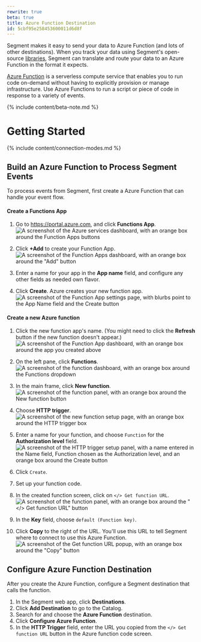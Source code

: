 ```yaml
---
rewrite: true
beta: true
title: Azure Function Destination
id: 5cbf95e258453600011d6d8f
---
```

Segment makes it easy to send your data to Azure Function (and lots of other destinations). When you track your data using Segment's open-source [libraries](/docs/connections/sources/catalog/), Segment can translate and route your data to an Azure Function in the format it expects.

[Azure Function](https://azure.microsoft.com/en-us/services/functions) is a serverless compute service that enables you to run code on-demand without having to explicitly provision or manage infrastructure. Use Azure Functions to run a script or piece of code in response to a variety of events.


{% include content/beta-note.md %}


# Getting Started

{% include content/connection-modes.md %}

## Build an Azure Function to Process Segment Events

To process events from Segment, first create a Azure Function that can handle your event flow.

#### Create a Functions App


1. Go to https://portal.azure.com, and click **Functions App**.
   ![A screenshot of the Azure services dashboard, with an orange box around the Function Apps buttons](images/azure1.png)

2. Click **+Add** to create your Function App.
   ![A screenshot of the Function Apps dashboard, with an orange box around the "Add" button](images/azure2.png)

3. Enter a name for your app in the **App name** field, and configure any other fields as needed own flavor.
4. Click **Create**. Azure creates your new function app.
   ![A screenshot of the Function App settings page, with blurbs point to the App Name field and the Create button](images/azure3.png)

#### Create a new Azure function


1. Click the new function app's name. (You might need to click the **Refresh** button if the new function doesn't appear.)
   ![A screenshot of the Function App dashboard, with an orange box around the app you created above](images/azure4.png)

2. On the left pane, click **Functions**.
   ![A screenshot of the function dashboard, with an orange box around the Functions dropdown](images/azure5.png)

3. In the main frame, click **New function**.
   ![A screenshot of the function panel, with an orange box around the New function button](images/azure6.png)


4. Choose **HTTP trigger**.
   ![A screenshot of the new function setup page, with an orange box around the HTTP trigger box](images/azure7.png)

5. Enter a name for your function, and choose `Function` for the **Authorization level** field.
   ![A screenshot of the HTTP trigger setup panel, with a name entered in the Name field, Function chosen as the Authorization level, and an orange box around the Create button](images/azure8.png)
6. Click `Create`.

11. Set up your function code.
12. In the created function screen, click on `</> Get function URL`.
    ![A screenshot of the function panel, with an orange box around the "</> Get function URL" button](images/azure9.png)

13. In the **Key** field, choose `default (Function key)`.
14. Click **Copy** to the right of the URL. You'll use this URL to tell Segment where to connect to use this Azure Function.
   ![A screenshot of the Get function URL popup, with an orange box around the "Copy" button](images/azure10.png)

## Configure Azure Function Destination

After you create the Azure Function, configure a Segment destination that calls the function.

1. In the Segment web app, click **Destinations**.
2. Click **Add Destination** to go to the Catalog.
3. Search for and choose the **Azure Function** destination.
4. Click **Configure Azure Function**.
5. In the **HTTP Trigger** field, enter the URL you copied from the `</> Get function URL` button in the Azure function code screen.
